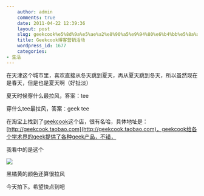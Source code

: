 ```yaml
---
    author: admin
    comments: true
    date: 2011-04-22 12:39:36
    layout: post
    slug: geekcook%e5%8d%9a%e5%ae%a2%e8%90%a5%e9%94%80%e6%b4%bb%e5%8a%a8
    title: Geekcook博客营销活动
    wordpress_id: 1677
    categories:
- 生活
---
```


在天津这个城市里，喜欢直接从冬天跳到夏天，再从夏天跳到冬天，所以虽然现在是春天，但是也是夏天啊（好扯淡）

夏天时候穿什么最拉风，答案：tee

穿什么tee最拉风，答案：geek tee

在淘宝上找到了[geekcook](http://geekcook.taobao.com)这个店，很有名哈，具体地址是：[http://geekcook.taobao.com](http://geekcook.taobao.com)，geekcook给各个学术界的geek提供了各种geek产品，不错，

我看中的是这个

![](http://img04.taobaocdn.com/bao/uploaded/i4/T1hahEXoJcXXXHY6Q8_101240.jpg_310x310.jpg)

黑橘黄的颜色还算很拉风

今天拍下。希望快点到吧

